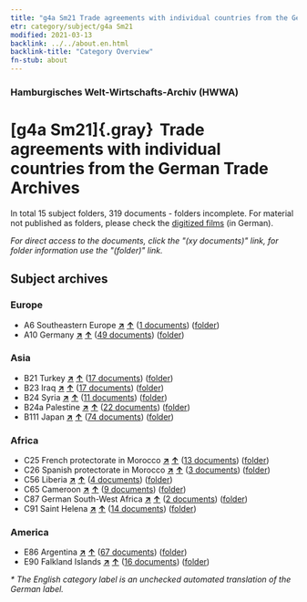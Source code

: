 ```yaml
---
title: "g4a Sm21 Trade agreements with individual countries from the German Trade Archives"
etr: category/subject/g4a Sm21
modified: 2021-03-13
backlink: ../../about.en.html
backlink-title: "Category Overview"
fn-stub: about
---
```


### Hamburgisches Welt-Wirtschafts-Archiv (HWWA)
# [g4a Sm21]{.gray}&#8201; Trade agreements with individual countries from the German Trade Archives&#160; 





In total 15 subject folders, 319 documents - folders incomplete.
For material not published as folders, please check the [digitized films](/film/h1_sh) (in German).

_For direct access to the documents, click the "(xy documents)" link, for folder information use the "(folder)" link._

## Subject archives



### Europe

- A6 Southeastern Europe [**&nearr;**](../../../geo/i/140900/about.en.html "Southeastern Europe (all folders)") [**&uarr;**](../../../geo/about.en.html#A6 "Country category system") (<a href="https://pm20.zbw.eu/dfgview/sh/140900,144550" title="about: Southeastern Europe : Trade agreements with individual countries from the German Trade Archives" target="_blank">1 documents</a>) ([folder](../../../../folder/sh/1409xx/140900/1445xx/144550/about.en.html))
- A10 Germany [**&nearr;**](../../../geo/i/126128/about.en.html "Germany (all folders)") [**&uarr;**](../../../geo/about.en.html#A10 "Country category system") (<a href="https://pm20.zbw.eu/dfgview/sh/126128,144550" title="about: Germany : Trade agreements with individual countries from the German Trade Archives" target="_blank">49 documents</a>) ([folder](../../../../folder/sh/1261xx/126128/1445xx/144550/about.en.html))

### Asia

- B21 Turkey [**&nearr;**](../../../geo/i/141111/about.en.html "Turkey (all folders)") [**&uarr;**](../../../geo/about.en.html#B21 "Country category system") (<a href="https://pm20.zbw.eu/dfgview/sh/141111,144550" title="about: Turkey : Trade agreements with individual countries from the German Trade Archives" target="_blank">17 documents</a>) ([folder](../../../../folder/sh/1411xx/141111/1445xx/144550/about.en.html))
- B23 Iraq [**&nearr;**](../../../geo/i/141113/about.en.html "Iraq (all folders)") [**&uarr;**](../../../geo/about.en.html#B23 "Country category system") (<a href="https://pm20.zbw.eu/dfgview/sh/141113,144550" title="about: Iraq : Trade agreements with individual countries from the German Trade Archives" target="_blank">17 documents</a>) ([folder](../../../../folder/sh/1411xx/141113/1445xx/144550/about.en.html))
- B24 Syria [**&nearr;**](../../../geo/i/141114/about.en.html "Syria (all folders)") [**&uarr;**](../../../geo/about.en.html#B24 "Country category system") (<a href="https://pm20.zbw.eu/dfgview/sh/141114,144550" title="about: Syria : Trade agreements with individual countries from the German Trade Archives" target="_blank">11 documents</a>) ([folder](../../../../folder/sh/1411xx/141114/1445xx/144550/about.en.html))
- B24a Palestine [**&nearr;**](../../../geo/i/141115/about.en.html "Palestine (all folders)") [**&uarr;**](../../../geo/about.en.html#B24a "Country category system") (<a href="https://pm20.zbw.eu/dfgview/sh/141115,144550" title="about: Palestine : Trade agreements with individual countries from the German Trade Archives" target="_blank">22 documents</a>) ([folder](../../../../folder/sh/1411xx/141115/1445xx/144550/about.en.html))
- B111 Japan [**&nearr;**](../../../geo/i/141272/about.en.html "Japan (all folders)") [**&uarr;**](../../../geo/about.en.html#B111 "Country category system") (<a href="https://pm20.zbw.eu/dfgview/sh/141272,144550" title="about: Japan : Trade agreements with individual countries from the German Trade Archives" target="_blank">74 documents</a>) ([folder](../../../../folder/sh/1412xx/141272/1445xx/144550/about.en.html))

### Africa

- C25 French protectorate in Morocco [**&nearr;**](../../../geo/i/141358/about.en.html "French protectorate in Morocco (all folders)") [**&uarr;**](../../../geo/about.en.html#C25 "Country category system") (<a href="https://pm20.zbw.eu/dfgview/sh/141358,144550" title="about: French protectorate in Morocco : Trade agreements with individual countries from the German Trade Archives" target="_blank">13 documents</a>) ([folder](../../../../folder/sh/1413xx/141358/1445xx/144550/about.en.html))
- C26 Spanish protectorate in Morocco [**&nearr;**](../../../geo/i/141359/about.en.html "Spanish protectorate in Morocco (all folders)") [**&uarr;**](../../../geo/about.en.html#C26 "Country category system") (<a href="https://pm20.zbw.eu/dfgview/sh/141359,144550" title="about: Spanish protectorate in Morocco : Trade agreements with individual countries from the German Trade Archives" target="_blank">3 documents</a>) ([folder](../../../../folder/sh/1413xx/141359/1445xx/144550/about.en.html))
- C56 Liberia [**&nearr;**](../../../geo/i/141405/about.en.html "Liberia (all folders)") [**&uarr;**](../../../geo/about.en.html#C56 "Country category system") (<a href="https://pm20.zbw.eu/dfgview/sh/141405,144550" title="about: Liberia : Trade agreements with individual countries from the German Trade Archives" target="_blank">4 documents</a>) ([folder](../../../../folder/sh/1414xx/141405/1445xx/144550/about.en.html))
- C65 Cameroon [**&nearr;**](../../../geo/i/141410/about.en.html "Cameroon (all folders)") [**&uarr;**](../../../geo/about.en.html#C65 "Country category system") (<a href="https://pm20.zbw.eu/dfgview/sh/141410,144550" title="about: Cameroon : Trade agreements with individual countries from the German Trade Archives" target="_blank">9 documents</a>) ([folder](../../../../folder/sh/1414xx/141410/1445xx/144550/about.en.html))
- C87 German South-West Africa [**&nearr;**](../../../geo/i/141450/about.en.html "German South-West Africa (all folders)") [**&uarr;**](../../../geo/about.en.html#C87 "Country category system") (<a href="https://pm20.zbw.eu/dfgview/sh/141450,144550" title="about: German South-West Africa : Trade agreements with individual countries from the German Trade Archives" target="_blank">2 documents</a>) ([folder](../../../../folder/sh/1414xx/141450/1445xx/144550/about.en.html))
- C91 Saint Helena [**&nearr;**](../../../geo/i/141452/about.en.html "Saint Helena (all folders)") [**&uarr;**](../../../geo/about.en.html#C91 "Country category system") (<a href="https://pm20.zbw.eu/dfgview/sh/141452,144550" title="about: Saint Helena : Trade agreements with individual countries from the German Trade Archives" target="_blank">14 documents</a>) ([folder](../../../../folder/sh/1414xx/141452/1445xx/144550/about.en.html))

### America

- E86 Argentina [**&nearr;**](../../../geo/i/141692/about.en.html "Argentina (all folders)") [**&uarr;**](../../../geo/about.en.html#E86 "Country category system") (<a href="https://pm20.zbw.eu/dfgview/sh/141692,144550" title="about: Argentina : Trade agreements with individual countries from the German Trade Archives" target="_blank">67 documents</a>) ([folder](../../../../folder/sh/1416xx/141692/1445xx/144550/about.en.html))
- E90 Falkland Islands [**&nearr;**](../../../geo/i/141694/about.en.html "Falkland Islands (all folders)") [**&uarr;**](../../../geo/about.en.html#E90 "Country category system") (<a href="https://pm20.zbw.eu/dfgview/sh/141694,144550" title="about: Falkland Islands : Trade agreements with individual countries from the German Trade Archives" target="_blank">16 documents</a>) ([folder](../../../../folder/sh/1416xx/141694/1445xx/144550/about.en.html))


_* The English category label is an unchecked automated translation of the German label._

